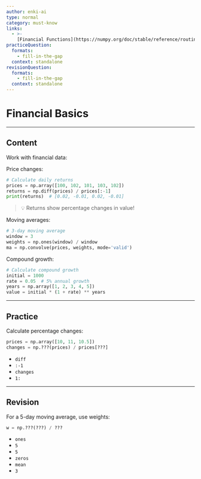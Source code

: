 ```yaml
---
author: enki-ai
type: normal
category: must-know
links:
  - >-
    [Financial Functions](https://numpy.org/doc/stable/reference/routines.financial.html){website}
practiceQuestion:
  formats:
    - fill-in-the-gap
  context: standalone
revisionQuestion:
  formats:
    - fill-in-the-gap
  context: standalone
---
```


# Financial Basics

---

## Content

Work with financial data:

Price changes:

```python
# Calculate daily returns
prices = np.array([100, 102, 101, 103, 102])
returns = np.diff(prices) / prices[:-1]
print(returns)  # [0.02, -0.01, 0.02, -0.01]
```

> 💡 Returns show percentage changes in value!

Moving averages:

```python
# 3-day moving average
window = 3
weights = np.ones(window) / window
ma = np.convolve(prices, weights, mode='valid')
```

Compound growth:

```python
# Calculate compound growth
initial = 1000
rate = 0.05  # 5% annual growth
years = np.array([1, 2, 3, 4, 5])
value = initial * (1 + rate) ** years
```

---

## Practice

Calculate percentage changes:

```python
prices = np.array([10, 11, 10.5])
changes = np.???(prices) / prices[???]
```

- `diff`
- `:-1`
- `changes`
- `1:`

---

## Revision

For a 5-day moving average, use weights:

```python
w = np.???(???) / ???
```

- `ones`
- `5`
- `5`
- `zeros`
- `mean`
- `3`
